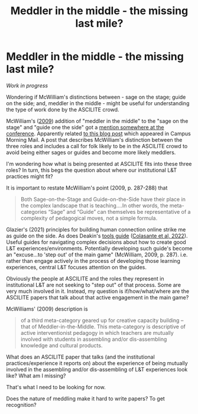 ﻿---
backlinks:
- title: Meddler in the middle
  url: /sense/Conferences/ascilite2022/meddler-in-the-middle.html
title: Meddler in the middle - the missing last mile?
---
# Meddler in the middle - the missing last mile?

_Work in progress_

Wondering if McWilliam's distinctions between - sage on the stage; guide on the side; and, meddler in the middle - might be useful for understanding the type of work done by the ASCILITE crowd.

McWilliam's ([2009](https://eprints.qut.edu.au/32389/1/c32389.pdf)) addition of "meddler in the middle" to the "sage on the stage" and "guide one the side" got a [mention somewhere at the conference](https://twitter.com/leanner000/status/1599571032708636672). Apparently related [to this blog post](https://warburton.typepad.com/liquidlearning/2022/03/claiming-the-middle-ground-the-agile-and-adaptive-educator.html) which appeared in Campus Morning Mail. A post that describes McWilliam's distinction between the three roles and includes a call for folk likely to be in the ASCILITE crowd to avoid being either sages or guides and become more likely meddlers.

I'm wondering how what is being presented at ASCILITE fits into these three roles? In turn, this begs the question about where our institutional L&T practices might fit?

It is important to restate McWilliam's point (2009, p. 287-288) that
> Both Sage-on-the-Stage and Guide-on-the-Side have their place in the complex landscape that is teaching....In other words, the meta-categories “Sage” and “Guide” can themselves be representative of a complexity of pedagogical moves, not a simple formula.

Glazier's (2021) principles for building human connection online strike me as guide on the side. As does Deakin's [tools guide](https://tl-tools-guide.deakin.edu.au/) ([Colasante et al, 2022](https://publications.ascilite.org/index.php/APUB/article/view/118)). Useful guides for navigating complex decisions about how to create good L&T experiences/environments. Potentially developing such guide's become an "excuse...to 'step out' of the main game" (McWilliam, 2009, p. 287). i.e. rather than engage actively in the process of developing those learning experiences, central L&T focuses attention on the guides. 

Obviously the people at ASCILITE and the roles they represent in institutional L&T are not seeking to "step out" of that process. Some are very much involved in it. Instead, my question is if/how/what/where are the ASCILITE papers that talk about that active engagement in the main game?

McWilliams' (2009) description is
> of a third meta-category geared up for creative capacity building – that of Meddler-in-the-Middle. This meta-category is descriptive of active interventionist pedagogy in which teachers are mutually involved with students in assembling and/or dis-assembling knowledge and cultural products.

What does an ASCILITE paper that talks (and the institutional practices/experience it reports on) about the experience of being mutually involved in the assembling and/or dis-assembling of L&T experiences look like? What am I missing?

That's what I need to be looking for now.

Does the nature of meddling make it hard to write papers? To get recognition?
